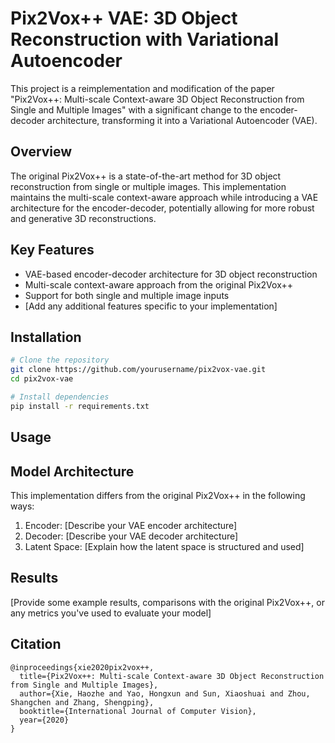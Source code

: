 # Pix2Vox++ VAE: 3D Object Reconstruction with Variational Autoencoder

This project is a reimplementation and modification of the paper "Pix2Vox++: Multi-scale Context-aware 3D Object Reconstruction from Single and Multiple Images" with a significant change to the encoder-decoder architecture, transforming it into a Variational Autoencoder (VAE).

## Overview

The original Pix2Vox++ is a state-of-the-art method for 3D object reconstruction from single or multiple images. This implementation maintains the multi-scale context-aware approach while introducing a VAE architecture for the encoder-decoder, potentially allowing for more robust and generative 3D reconstructions.

## Key Features

- VAE-based encoder-decoder architecture for 3D object reconstruction
- Multi-scale context-aware approach from the original Pix2Vox++
- Support for both single and multiple image inputs
- [Add any additional features specific to your implementation]

## Installation

```bash
# Clone the repository
git clone https://github.com/yourusername/pix2vox-vae.git
cd pix2vox-vae

# Install dependencies
pip install -r requirements.txt
```

## Usage



## Model Architecture

This implementation differs from the original Pix2Vox++ in the following ways:

1. Encoder: [Describe your VAE encoder architecture]
2. Decoder: [Describe your VAE decoder architecture]
3. Latent Space: [Explain how the latent space is structured and used]


## Results

[Provide some example results, comparisons with the original Pix2Vox++, or any metrics you've used to evaluate your model]

## Citation


```
@inproceedings{xie2020pix2vox++,
  title={Pix2Vox++: Multi-scale Context-aware 3D Object Reconstruction from Single and Multiple Images},
  author={Xie, Haozhe and Yao, Hongxun and Sun, Xiaoshuai and Zhou, Shangchen and Zhang, Shengping},
  booktitle={International Journal of Computer Vision},
  year={2020}
}
```
